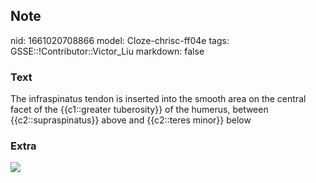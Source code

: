 ## Note
nid: 1661020708866
model: Cloze-chrisc-ff04e
tags: GSSE::!Contributor::Victor_Liu
markdown: false

### Text
The infraspinatus tendon is inserted into the smooth area on the central facet of the {{c1::greater tuberosity}} of the humerus, between {{c2::supraspinatus}} above and {{c2::teres minor}} below

### Extra
<img src="paste-75b6ba7777671294c85a09815340a34a110bab4e.jpg">
